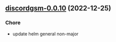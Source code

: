 

## [discordgsm-0.0.10](https://github.com/truecharts/charts/compare/discordgsm-0.0.9...discordgsm-0.0.10) (2022-12-25)

### Chore

- update helm general non-major
  
  